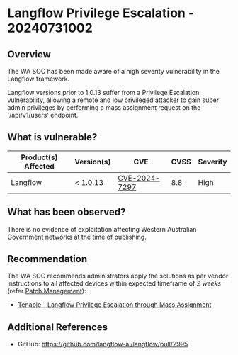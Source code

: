 # Langflow Privilege Escalation - 20240731002

## Overview

The WA SOC has been made aware of a high severity vulnerability in the Langflow framework.

Langflow versions prior to 1.0.13 suffer from a Privilege Escalation vulnerability, allowing a remote and low privileged attacker to gain super admin privileges by performing a mass assignment request on the '/api/v1/users' endpoint.

## What is vulnerable?

| Product(s) Affected | Version(s) | CVE                                                             | CVSS | Severity |
| ------------------- | ---------- | --------------------------------------------------------------- | ---- | -------- |
| Langflow            | \< 1.0.13  | [CVE-2024-7297](https://nvd.nist.gov/vuln/detail/CVE-2024-7297) | 8.8  | High     |

## What has been observed?

There is no evidence of exploitation affecting Western Australian Government networks at the time of publishing.

## Recommendation

The WA SOC recommends administrators apply the solutions as per vendor instructions to all affected devices within expected timeframe of *2 weeks* (refer [Patch Management](../guidelines/patch-management.md)):

- [Tenable - Langflow Privilege Escalation through Mass Assignment](https://www.tenable.com/security/research/tra-2024-26)

## Additional References

- GitHub: https://github.com/langflow-ai/langflow/pull/2995
